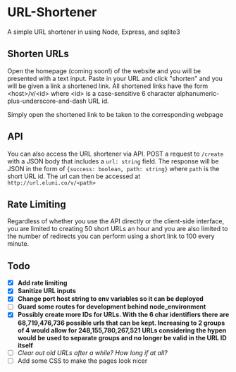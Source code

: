 # URL-Shortener
A simple URL shortener in using Node, Express, and sqlite3

## Shorten URLs

Open the homepage (coming soon!) of the website and you will be presented with a text input. Paste in your URL and click "shorten" and you will be
given a link a shortened link. All shortened links have the form &lt;host&gt;/v/&lt;id&gt; where &lt;id&gt; is a case-sensitive 6 character
alphanumeric-plus-underscore-and-dash URL id.

Simply open the shortened link to be taken to the corresponding webpage

## API

You can also access the URL shortener via API. POST a request to `/create` with a JSON body that includes a `url: string` field. The response will be JSON in the form of `{success: boolean, path: string}` where `path` is the
short URL id. The url can then be accessed at `http://url.eluni.co/v/<path>`

## Rate Limiting

Regardless of whether you use the API directly or the client-side interface, you are limited to creating 50 short
URLs an hour and you are also limited to the number of redirects you can perform using a short link to 100 every minute.

## Todo

*  [x]  **Add rate limiting**
*  [x]  **Sanitize URL inputs**
*  [x]  **Change port host string to env variables so it can be deployed**
*  [ ]  **Guard some routes for development behind node_environment**
*  [x]  **Possibly create more IDs for URLs. With the 6 char identifiers there are 68,719,476,736 possible urls that can be kept. Increasing to 2 groups of 4
would allow for 248,155,780,267,521 URLs considering the hypen would be used to separate groups and no longer be valid in the URL ID itself**
*  [ ]  *Clear out old URLs after a while? How long if at all?*
*  [ ]  Add some CSS to make the pages look nicer
